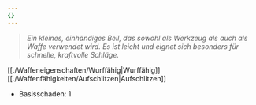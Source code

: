```yaml
---
{}
---
```

>*Ein kleines, einhändiges Beil, das sowohl als Werkzeug als auch als Waffe verwendet wird. Es ist leicht und eignet sich besonders für schnelle, kraftvolle Schläge.*  
  
[[./Waffeneigenschaften/Wurffähig|Wurffähig]] [[./Waffenfähigkeiten/Aufschlitzen|Aufschlitzen]]  
  
- Basisschaden: 1